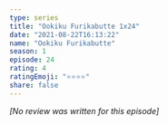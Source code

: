 ```yaml
---
type: series
title: "Ookiku Furikabutte 1x24"
date: "2021-08-22T16:13:22"
name: "Ookiku Furikabutte"
season: 1
episode: 24
rating: 4
ratingEmoji: "⭐️⭐️⭐️⭐️"
share: false
---
```


_[No review was written for this episode]_
